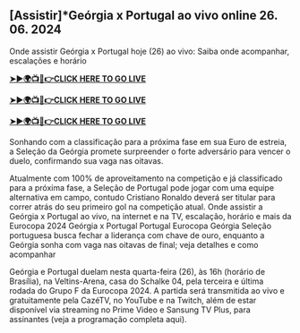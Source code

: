 ## [Assistir]*Geórgia x Portugal ao vivo online 26. 06. 2024

Onde assistir Geórgia x Portugal hoje (26) ao vivo: Saiba onde acompanhar, escalações e horário

 <b><a rel="noopener nofollow" href="https://sportsonhd.com/hd/UEFA-Euro">➤►🌍📺📱👉CLICK HERE TO GO LIVE</a></b>

 <b><a rel="noopener nofollow" href="https://sportsonhd.com/hd/UEFA-Euro">➤►🌍📺📱👉CLICK HERE TO GO LIVE</a></b>

 <b><a rel="noopener nofollow" href="https://sportsonhd.com/hd/UEFA-Euro">➤►🌍📺📱👉CLICK HERE TO GO LIVE</a></b>

Sonhando com a classificação para a próxima fase em sua Euro de estreia, a Seleção da Geórgia promete surpreender o forte adversário para vencer o duelo, confirmando sua vaga nas oitavas.

Atualmente com 100% de aproveitamento na competição e já classificado para a próxima fase, a Seleção de Portugal pode jogar com uma equipe alternativa em campo, contudo Cristiano Ronaldo deverá ser titular para correr atrás do seu primeiro gol na competição atual.
Onde assistir a Geórgia x Portugal ao vivo, na internet e na TV, escalação, horário e mais da Eurocopa 2024
Geórgia x Portugal
Portugal
Eurocopa
Geórgia
Seleção portuguesa busca fechar a liderança com chave de ouro, enquanto a Geórgia sonha com vaga nas oitavas de final; veja detalhes e como acompanhar

Geórgia e Portugal duelam nesta quarta-feira (26), às 16h (horário de Brasília), na Veltins-Arena, casa do Schalke 04, pela terceira e última rodada do Grupo F da Eurocopa 2024. A partida será transmitida ao vivo e gratuitamente pela CazéTV, no YouTube e na Twitch, além de estar disponível via streaming no Prime Video e Sansung TV Plus, para assinantes (veja a programação completa aqui).
